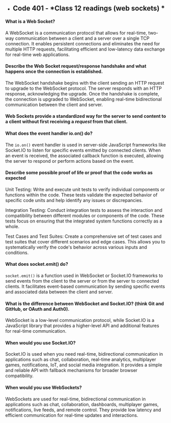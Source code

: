 - ## Code 401 - *Class 12 readings (web sockets) *

#### What is a Web Socket?


A WebSocket is a communication protocol that allows for real-time, two-way communication between a client and a server over a single TCP connection. It enables persistent connections and eliminates the need for multiple HTTP requests, facilitating efficient and low-latency data exchange for real-time web applications.


#### Describe the Web Socket request/response handshake and what happens once the connection is established.



The WebSocket handshake begins with the client sending an HTTP request to upgrade to the WebSocket protocol. The server responds with an HTTP response, acknowledging the upgrade. Once the handshake is complete, the connection is upgraded to WebSocket, enabling real-time bidirectional communication between the client and server.


#### Web Sockets provide a standardized way for the server to send content to a client without first receiving a *request* from that client.


#### What does the event handler io.on() do?

The `io.on()` event handler is used in server-side JavaScript frameworks like Socket.IO to listen for specific events emitted by connected clients. When an event is received, the associated callback function is executed, allowing the server to respond or perform actions based on the event.

#### Describe some possible proof of life or proof that the code works as expected

Unit Testing: Write and execute unit tests to verify individual components or functions within the code. These tests validate the expected behavior of specific code units and help identify any issues or discrepancies.

Integration Testing: Conduct integration tests to assess the interaction and compatibility between different modules or components of the code. These tests focus on ensuring that the integrated system functions correctly as a whole.

Test Cases and Test Suites: Create a comprehensive set of test cases and test suites that cover different scenarios and edge cases. This allows you to systematically verify the code's behavior across various inputs and conditions.


#### What does socket.emit() do?

`socket.emit()` is a function used in WebSocket or Socket.IO frameworks to send events from the client to the server or from the server to connected clients. It facilitates event-based communication by sending specific events and associated data between the client and server.


#### What is the difference between WebSocket and Socket.IO? (think Git and GitHub, or OAuth and Auth0).

WebSocket is a low-level communication protocol, while Socket.IO is a JavaScript library that provides a higher-level API and additional features for real-time communication.

#### When would you use Socket.IO?

Socket.IO is used when you need real-time, bidirectional communication in applications such as chat, collaboration, real-time analytics, multiplayer games, notifications, IoT, and social media integration. It provides a simple and reliable API with fallback mechanisms for broader browser compatibility.

#### When would you use WebSockets?


WebSockets are used for real-time, bidirectional communication in applications such as chat, collaboration, dashboards, multiplayer games, notifications, live feeds, and remote control. They provide low latency and efficient communication for real-time updates and interactions.



